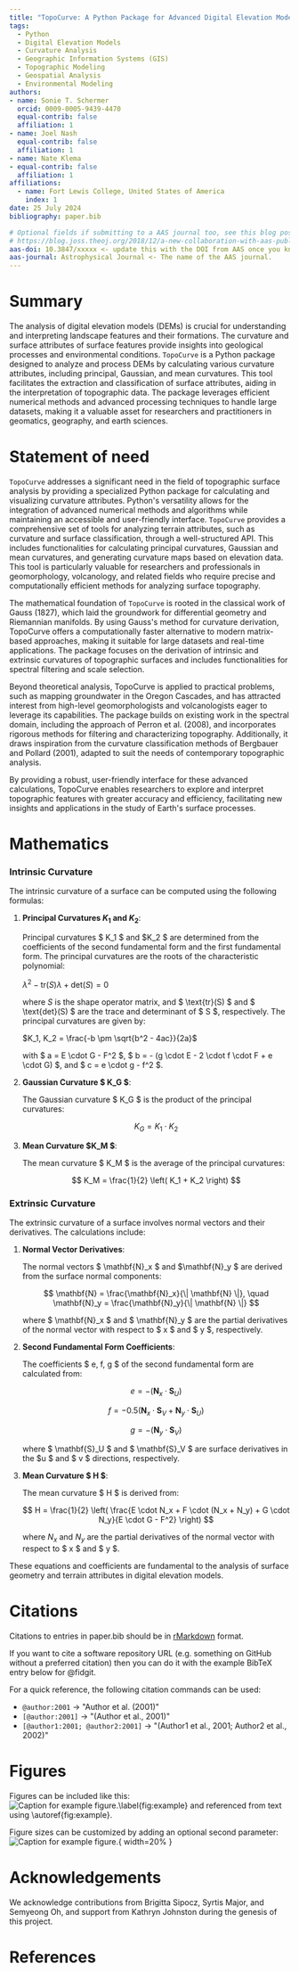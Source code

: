 ```yaml
---
title: "TopoCurve: A Python Package for Advanced Digital Elevation Model Analysis"
tags:
  - Python
  - Digital Elevation Models
  - Curvature Analysis
  - Geographic Information Systems (GIS)
  - Topographic Modeling
  - Geospatial Analysis
  - Environmental Modeling
authors:
- name: Sonie T. Schermer
  orcid: 0009-0005-9439-4470
  equal-contrib: false
  affiliation: 1
- name: Joel Nash
  equal-contrib: false
  affiliation: 1
- name: Nate Klema
- equal-contrib: false
  affiliation: 1
affiliations:
  - name: Fort Lewis College, United States of America
    index: 1
date: 25 July 2024
bibliography: paper.bib

# Optional fields if submitting to a AAS journal too, see this blog post:
# https://blog.joss.theoj.org/2018/12/a-new-collaboration-with-aas-publishing
aas-doi: 10.3847/xxxxx <- update this with the DOI from AAS once you know it.
aas-journal: Astrophysical Journal <- The name of the AAS journal.
---
```


# Summary

The analysis of digital elevation models (DEMs) is crucial for understanding 
and interpreting landscape features and their formations. The curvature and 
surface attributes of surface features provide insights into geological processes and 
environmental conditions. `TopoCurve` is a Python package designed to analyze 
and process DEMs by calculating various curvature attributes, including principal,
Gaussian, and mean curvatures. This tool facilitates the extraction and 
classification of surface attributes, aiding in the interpretation of topographic data.
The package leverages efficient numerical methods and advanced processing techniques 
to handle large datasets, making it a valuable asset for researchers and practitioners 
in geomatics, geography, and earth sciences.

# Statement of need

`TopoCurve` addresses a significant need in the field of topographic surface analysis by providing a specialized Python package for calculating and visualizing curvature attributes. Python's versatility allows for the integration of advanced numerical methods and algorithms while maintaining an accessible and user-friendly interface. `TopoCurve` provides a comprehensive set of tools for analyzing terrain attributes, such as curvature and surface classification, through a well-structured API. This includes functionalities for calculating principal curvatures, Gaussian and mean curvatures, and generating curvature maps based on elevation data. This tool is particularly valuable for researchers and professionals in geomorphology, volcanology, and related fields who require precise and computationally efficient methods for analyzing surface topography.

The mathematical foundation of `TopoCurve` is rooted in the classical work of Gauss (1827), which laid the groundwork for differential geometry and Riemannian manifolds. By using Gauss's method for curvature derivation, TopoCurve offers a computationally faster alternative to modern matrix-based approaches, making it suitable for large datasets and real-time applications. The package focuses on the derivation of intrinsic and extrinsic curvatures of topographic surfaces and includes functionalities for spectral filtering and scale selection.

Beyond theoretical analysis, TopoCurve is applied to practical problems, such as mapping groundwater in the Oregon Cascades, and has attracted interest from high-level geomorphologists and volcanologists eager to leverage its capabilities. The package builds on existing work in the spectral domain, including the approach of Perron et al. (2008), and incorporates rigorous methods for filtering and characterizing topography. Additionally, it draws inspiration from the curvature classification methods of Bergbauer and Pollard (2001), adapted to suit the needs of contemporary topographic analysis.

By providing a robust, user-friendly interface for these advanced calculations, TopoCurve enables researchers to explore and interpret topographic features with greater accuracy and efficiency, facilitating new insights and applications in the study of Earth's surface processes.


# Mathematics

### Intrinsic Curvature

The intrinsic curvature of a surface can be computed using the following formulas:

1. **Principal Curvatures $K_1$ and $K_2$**:

   Principal curvatures $ K_1 $ and $K_2 $ are determined from the coefficients of the second fundamental form and the first fundamental form. The principal curvatures are the roots of the characteristic polynomial:


   $\lambda^2 - \text{tr}(S) \lambda + \text{det}(S) = 0$

   where $S$ is the shape operator matrix, and $ \text{tr}(S) $ and $ \text{det}(S) $ are the trace and determinant of $ S $, respectively. The principal curvatures are given by:

   
   $K_1, K_2 = \frac{-b \pm \sqrt{b^2 - 4ac}}{2a}$

   with $ a = E \cdot G - F^2 $, $ b = - (g \cdot E - 2 \cdot f \cdot F + e \cdot G) $, and $ c = e \cdot g - f^2 $.

2. **Gaussian Curvature $ K_G $**:

   The Gaussian curvature $ K_G $ is the product of the principal curvatures:

   $$
   K_G = K_1 \cdot K_2
   $$

3. **Mean Curvature $K_M $**:

   The mean curvature $ K_M $ is the average of the principal curvatures:

   $$
   K_M = \frac{1}{2} \left( K_1 + K_2 \right)
   $$

### Extrinsic Curvature

The extrinsic curvature of a surface involves normal vectors and their derivatives. The calculations include:

1. **Normal Vector Derivatives**:

   The normal vectors $ \mathbf{N}_x $ and $\mathbf{N}_y $ are derived from the surface normal components:

   $$
   \mathbf{N} = \frac{\mathbf{N}_x}{\| \mathbf{N} \|}, \quad \mathbf{N}_y = \frac{\mathbf{N}_y}{\| \mathbf{N} \|}
   $$

   where $ \mathbf{N}_x $ and $ \mathbf{N}_y $ are the partial derivatives of the normal vector with respect to $ x $ and $ y $, respectively.

2. **Second Fundamental Form Coefficients**:

   The coefficients $ e, f, g $ of the second fundamental form are calculated from:

   $$
   e = - \left( \mathbf{N}_x \cdot \mathbf{S}_U \right)
   $$

   $$
   f = -0.5 \left( \mathbf{N}_x \cdot \mathbf{S}_V + \mathbf{N}_y \cdot \mathbf{S}_U \right)
   $$

   $$
   g = - \left( \mathbf{N}_y \cdot \mathbf{S}_V \right)
   $$

   where $ \mathbf{S}_U $ and $ \mathbf{S}_V $ are surface derivatives in the $u $ and $ v $ directions, respectively.

3. **Mean Curvature $ H $**:

   The mean curvature $ H $ is derived from:

   $$
   H = \frac{1}{2} \left( \frac{E \cdot N_x + F \cdot (N_x + N_y) + G \cdot N_y}{E \cdot G - F^2} \right)
   $$

   where $N_x$ and $N_y$ are the partial derivatives of the normal vector with respect to $ x $ and $ y $.

These equations and coefficients are fundamental to the analysis of surface geometry and terrain attributes in digital elevation models.



# Citations

Citations to entries in paper.bib should be in
[rMarkdown](http://rmarkdown.rstudio.com/authoring_bibliographies_and_citations.html)
format.

If you want to cite a software repository URL (e.g. something on GitHub without a preferred
citation) then you can do it with the example BibTeX entry below for @fidgit.

For a quick reference, the following citation commands can be used:

- `@author:2001` -> "Author et al. (2001)"
- `[@author:2001]` -> "(Author et al., 2001)"
- `[@author1:2001; @author2:2001]` -> "(Author1 et al., 2001; Author2 et al., 2002)"

# Figures

Figures can be included like this:
![Caption for example figure.\label{fig:example}](figure.png)
and referenced from text using \autoref{fig:example}.

Figure sizes can be customized by adding an optional second parameter:
![Caption for example figure.](figure.png){ width=20% }

# Acknowledgements

We acknowledge contributions from Brigitta Sipocz, Syrtis Major, and Semyeong
Oh, and support from Kathryn Johnston during the genesis of this project.

# References
